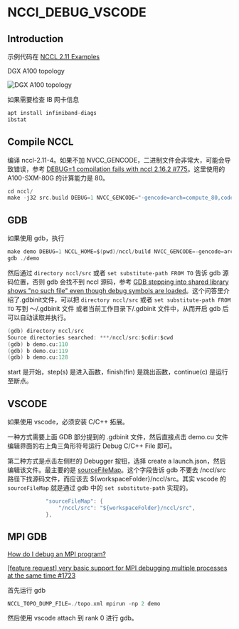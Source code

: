 # NCCl_DEBUG_VSCODE

## Introduction

示例代码在 [NCCL 2.11 Examples](https://docs.nvidia.com/deeplearning/nccl/archives/nccl_2114/user-guide/docs/examples.html)

DGX A100 topology

![DGX A100 topology](https://docs.nvidia.com/dgx/dgxa100-user-guide/_images/dgxa100-system-topology.png)

如果需要检查 IB 网卡信息

```c
apt install infiniband-diags
ibstat
```

## Compile NCCL

编译 nccl-2.11-4。如果不加 NVCC_GENCODE，二进制文件会非常大，可能会导致错误，参考 [DEBUG=1 compilation fails with nccl 2.16.2 #775](https://github.com/NVIDIA/nccl/issues/775)。这里使用的 A100-SXM-80G 的计算能力是 80。

```c
cd nccl/
make -j32 src.build DEBUG=1 NVCC_GENCODE="-gencode=arch=compute_80,code=sm_80"
```

## GDB

如果使用 gdb，执行

```c
make demo DEBUG=1 NCCL_HOME=$(pwd)/nccl/build NVCC_GENCODE=-gencode=arch=compute_80,code=sm_80
gdb ./demo
```

然后通过 `directory nccl/src` 或者 `set substitute-path FROM TO` 告诉 gdb 源码位置，否则 gdb 会找不到 nccl 源码，参考 [GDB stepping into shared library shows "no such file" even though debug symbols are loaded](https://stackoverflow.com/questions/60855553/gdb-stepping-into-shared-library-shows-no-such-file-even-though-debug-symbols)。这个问答里介绍了.gdbinit文件，可以把 `directory nccl/src` 或者 `set substitute-path FROM TO` 写到 ～/.gdbinit 文件 或者当前工作目录下/.gdbinit 文件中，从而开启 gdb 后可以自动读取并执行。

```c
(gdb) directory nccl/src
Source directories searched: ***/nccl/src:$cdir:$cwd
(gdb) b demo.cu:110
(gdb) b demo.cu:119
(gdb) b demo.cu:128
```

start 是开始，step(s) 是进入函数，finish(fin) 是跳出函数，continue(c) 是运行至断点。

## VSCODE

如果使用 vscode，必须安装 C/C++ 拓展。

一种方式需要上面 GDB 部分提到的 .gdbinit 文件，然后直接点击 demo.cu 文件编辑界面的右上角三角形符号运行 Debug C/C++ File 即可。

第二种方式是点击左侧栏的 Debugger 按钮，选择 create a launch.json，然后编辑该文件。最主要的是 [sourceFileMap](https://code.visualstudio.com/docs/cpp/launch-json-reference#_sourcefilemap)。这个字段告诉 gdb 不要去 /nccl/src 路径下找源码文件，而应该去 ${workspaceFolder}/nccl/src。其实 vscode 的 `sourceFileMap` 就是通过 gdb 中的
`set substitute-path` 实现的。

```c
            "sourceFileMap": {
                "/nccl/src": "${workspaceFolder}/nccl/src",
            },
```

## MPI GDB

[How do I debug an MPI program?](https://stackoverflow.com/questions/329259/how-do-i-debug-an-mpi-program)

[[feature request] very basic support for MPI debugging multiple processes at the same time #1723](https://github.com/Microsoft/vscode-cpptools/issues/1723)

首先运行 gdb

```c
NCCL_TOPO_DUMP_FILE=./topo.xml mpirun -np 2 demo
```

然后使用 vscode attach 到 rank 0 进行 gdb。
